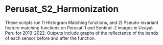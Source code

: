 # Perusat_S2_Harmonization
These scripts run 1) Histogram Matching functions, and 2) Pseudo-invariant feature matching functions on Perusat-1 and Sentinel-2 images in Ucayali, Peru for 2019-2022. Outputs include graphs of the reflectance of the bands of each sensor before and after the function.
